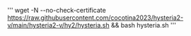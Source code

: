 '''
wget -N --no-check-certificate https://raw.githubusercontent.com/cocotina2023/hysteria2-v/main/hysteria2-v/hy2/hysteria.sh && bash hysteria.sh
'''
